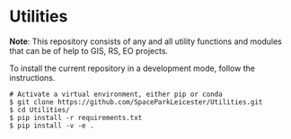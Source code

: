 # Utilities

__Note__: This repository consists of any and all utility functions and modules that can be of help to GIS, RS, EO projects.

To install the current repository in a development mode, follow the instructions.

```
# Activate a virtual environment, either pip or conda
$ git clone https://github.com/SpaceParkLeicester/Utilities.git
$ cd Utilities/
$ pip install -r requirements.txt
$ pip install -v -e .
```
